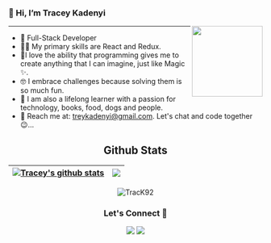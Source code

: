 ### 👋 Hi, I’m Tracey Kadenyi 
<img align='right' src="https://i.pinimg.com/564x/af/f1/28/aff128795f3de001b4cef283e555eed4.jpg" width="140">

***

- :woman: Full-Stack Developer
- :woman_technologist: My primary skills are React and Redux. 
- :purple_heart:I love the ability that programming gives me to create anything that I can imagine, just like Magic :sparkles:. 
- :nerd_face: I embrace challenges because solving them is so much fun.
- 🌱 I am also a lifelong learner with a passion for technology, books, food, dogs and people.
- 👀 Reach me at: treykadenyi@gmail.com. Let's chat and code together :wink:...



<h2 align="center">Github Stats</h2>

| <a href="https://github-readme-stats.vercel.app/api?username=TracK92"><img align="center" src="https://github-readme-stats.vercel.app/api?username=TracK92&show_icons=true&include_all_commits=true&theme=buefy&hide_border=true" alt="Tracey's github stats" /></a> | <a href="https://github-readme-stats.vercel.app/api?username=TracK92"><img align="center" src="https://github-readme-stats.vercel.app/api/top-langs/?username=TracK92&layout=compact&theme=buefy&hide_border=true" /></a> |
| ----------------------------------------------------------------------------------------------------------------------------------------------------------------------------------------------------------------------------------------------------------- | ---------------------------------------------------------------------------------------------------------------------------------------------------------------------------------------------------------------- |

<p align="center"><img src="https://github-readme-streak-stats.herokuapp.com/?user=TracK92&theme=radical" alt="TracK92" /></p>
  
<h3 align="center">Let's Connect 🤝</h3>
<div align="center">
<a target="_blank"
href="https://www.linkedin.com/in/tracy-kadenyi-9bb90287"><img
src="https://img.shields.io/badge/-LinkedIn-0077b5?style=for-the-badge&logo=LinkedIn&logoColor=white"></img></a> <a target="_blank"
href="https://lizdev.hashnode.dev/"></a> <a target="_blank"
href="https://twitter.com/traci_K7"><img
src="https://img.shields.io/badge/-Twitter-1DA1F2?style=for-the-badge&logo=Twitter&logoColor=white"></img></a>
<div/>




